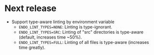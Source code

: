 # Next release
* Support type-aware linting by environment variable
  * `ENDO_LINT_TYPES=NONE`: Linting is type-ignorant.
  * `ENDO_LINT_TYPES=SRC`: Linting of "src" directories is type-aware (default,
    increases time ~50%).
  * `ENDO_LINT_TYPES=FULL`: Linting of all files is type-aware (increases time greatly).
